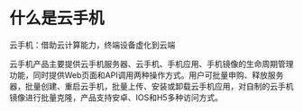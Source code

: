 <!--概览段落-->
# 什么是云手机

<subtitle>云手机：借助云计算能力，终端设备虚化到云端</subtitle>

  云手机产品主要提供云手机服务器、云手机、手机应用、手机镜像的生命周期管理功能，同时提供Web页面和API调用两种操作方式。用户可批量申购、释放服务器，批量创建、重启云手机，批量上传、安装或卸载云手机应用，对自制的云手机镜像进行批量克隆，产品支持安卓、IOS和H5多种访问方式。

